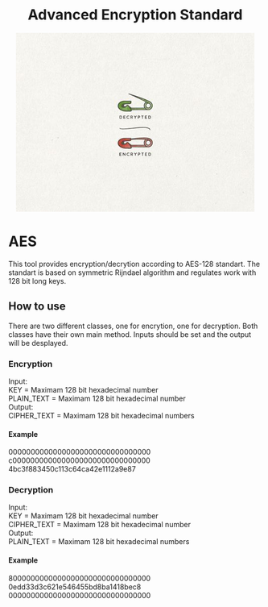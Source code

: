 <h1 align="center"> Advanced Encryption Standard </h1>
<p align="center">
  <img src="https://github.com/haniehm26/AES-Cryptography/blob/main/Cryptography%20Symbols%20.png"></img>
</p>

# AES
This tool provides encryption/decrytion according to AES-128 standart. The standart is based on symmetric Rijndael algorithm and regulates work with 128 bit long keys.
## How to use
There are two different classes, one for encrytion, one for decryption.
Both classes have their own main method. Inputs should be set and the output will be desplayed.
### Encryption
Input:\
KEY = Maximam 128 bit hexadecimal number\
PLAIN_TEXT = Maximam 128 bit hexadecimal number\
Output:\
CIPHER_TEXT = Maximam 128 bit hexadecimal numbers
#### Example
00000000000000000000000000000000\
c0000000000000000000000000000000\
4bc3f883450c113c64ca42e1112a9e87
### Decryption
Input:\
KEY = Maximam 128 bit hexadecimal number\
CIPHER_TEXT = Maximam 128 bit hexadecimal number\
Output:\
PLAIN_TEXT = Maximam 128 bit hexadecimal numbers
#### Example
80000000000000000000000000000000\
0edd33d3c621e546455bd8ba1418bec8\
00000000000000000000000000000000
